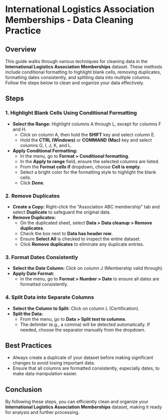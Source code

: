 # International Logistics Association Memberships - Data Cleaning Practice

## Overview

This guide walks through various techniques for cleaning data in the **International Logistics Association Memberships** dataset. These methods include conditional formatting to highlight blank cells, removing duplicates, formatting dates consistently, and splitting data into multiple columns. Follow the steps below to clean and organize your data effectively.

## Steps

### 1. **Highlight Blank Cells Using Conditional Formatting**

- **Select the Range:** Highlight columns A through L, except for columns F and H.
  - Click on column A, then hold the **SHIFT** key and select column E.
  - Hold the **CTRL (Windows)** or **COMMAND (Mac)** key and select columns G, I, J, K, and L.
- **Apply Conditional Formatting:**
  - In the menu, go to **Format > Conditional formatting**.
  - In the **Apply to range** field, ensure the selected columns are listed.
  - From the **Format cells if** dropdown, choose **Cell is empty**.
  - Select a bright color for the formatting style to highlight the blank cells.
  - Click **Done**.

### 2. **Remove Duplicates**

- **Create a Copy:** Right-click the "Association ABC membership" tab and select **Duplicate** to safeguard the original data.
- **Remove Duplicates:**
  - On the duplicated sheet, select **Data > Data cleanup > Remove duplicates**.
  - Check the box next to **Data has header row**.
  - Ensure **Select All** is checked to inspect the entire dataset.
  - Click **Remove duplicates** to eliminate any duplicate entries.

### 3. **Format Dates Consistently**

- **Select the Date Column:** Click on column J (Membership valid through).
- **Apply Date Format:**
  - In the menu, go to **Format > Number > Date** to ensure all dates are formatted consistently.

### 4. **Split Data into Separate Columns**

- **Select the Column to Split:** Click on column L (Certification).
- **Split the Data:**
  - From the menu, go to **Data > Split text to columns**.
  - The delimiter (e.g., a comma) will be detected automatically. If needed, choose the separator manually from the dropdown.

## Best Practices

- Always create a duplicate of your dataset before making significant changes to avoid losing important data.
- Ensure that all columns are formatted consistently, especially dates, to make data manipulation easier.

## Conclusion

By following these steps, you can efficiently clean and organize your **International Logistics Association Memberships** dataset, making it ready for analysis and further processing.
